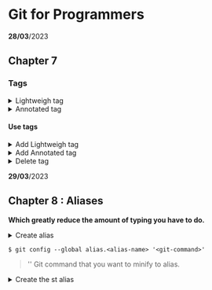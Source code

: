 # Git for Programmers
__28/03__/2023
## Chapter 7
### Tags 

<details>
<summary>Lightweigh tag</summary>

1. Temporary tag is something that cannot be changed. 
1. It is possible to set a name.
- Lightweight tag is mainly used in temporary local workspaces.
</details>

<details>
<summary>Annotated tag</summary>

1. It is possible to attach the name and email of the person who performed and the date.
1. It is possible to set a name.
1. It is possible to attach a comment.
1. It is possible to attach a signature.
- Annotated tag becomes important when there is a plan to mark important commits. It is usually used to mark commits used for release and can also add annotations alongside.
</details>

#### Use tags





<details>
<summary>Add Lightweigh tag</summary>

<details>
<summary>Add tag</summary>

```
 $ git tag < tagname >
```

</details>

<details>
<summary>Tag command without parameters</summary>

- Show tag list

```
 $ git tag 
```
</details>


<details>
<summary>Show history  </summary>

``` 
$ git log --decorate
```

</details>

</details>

<details>
<summary>Add Annotated tag</summary>

<details>
<summary>Add tag</summary>

```
 $ git tag -a < tagname >
```

</details>

<details>
<summary>Just created a tag and added a comment</summary>

``` 
$ git tag -am "commit" < tagname >
```

</details>


<details>
<summary>Displays a list of tags and comments.</summary>

``` 
$ git tag -n
```

</details>



</details>


<details>
<summary>Delete tag</summary>

``` 
$ git tag -d < tagname >
```

</details>

__29/03__/2023
## Chapter 8 : Aliases
__Which greatly reduce the amount of typing you have to do.__
<details>
<summary>Create alias</sumamary>


```
$ git config --global alias.<alias-name> '<git-command>'
```

> '<git-command>' Git command that you want to minify to alias.


</details>



<details>
<summary>Create the st alias</summary>

```
$git config --global alias.st status
``` 

</detail>



<details>
<summary>Create a branch and 
check it out</summary>

```
$git config --global alias.bc checkout -b 
$git config --global alias.cb checkout -b 
``` 

> The important thing to notice here is that your alias can take one or more flags. 

</detail>



<details>
<summary>A lot commits everything and waits for a message</summary>

```
$git config --global alias.cam commit -a -m
``` 

</detail>

<details>
<summary>Commits everything along with the message you give it</summary>

```
$git cam  "Here is you message"
``` 

</detail>


<details>
<summary>Offers me an alternative to log --oneline that gives much more information</summary>

```
$git config –global alias.lg log --graph --pretty=format:'%Cred%h%Creset 
-%C(yellow)%d%Creset %s %Cgreen(%cr) %C(yellow)<%an>%Creset' --abbrev-commit
``` 

</detail>


<details>
<summary>Opens the global configuration file in your editor</summary>

```
$git config --edit --global
``` 

- Note :
>  You can add aliases directly here if you like.
>  If you are going to use more than one flag

```
$git config --global alias.nx "log --name-only --oneline"
```

</detail>


<details>
<summary>Summarry</summary>

Aliases are a convenient way to shorten otherwise lengthy commands. You create an 
alias with this sequence:
-  Enter git
-  Enter the keyword config
-  Enter the flag --global
-  Enter the keyword alias followed by a period and then the alias itself
-  Enter the command you are aliasing
You can access the configuration file directly with:

```
git config --edit --global
```

Aliases are simple, easy, and incredibly useful when working at the command line

</detail>

